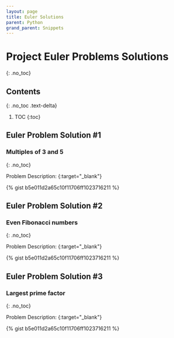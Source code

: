 ```yaml
---
layout: page
title: Euler Solutions 
parent: Python
grand_parent: Snippets
---
```


# Project Euler Problems Solutions
{: .no_toc}

## Contents
{: .no_toc .text-delta}

1. TOC
{:toc}

## Euler Problem Solution #1

### Multiples of 3 and 5
{: .no_toc}

Problem Description: [](https://projecteuler.net/problem=1){:target="_blank"}

{% gist b5e011d2a65c10f11706ff1023716211 %}

## Euler Problem Solution #2

### Even Fibonacci numbers
{: .no_toc}

Problem Description: [](https://projecteuler.net/problem=2){:target="_blank"}

{% gist b5e011d2a65c10f11706ff1023716211 %}

## Euler Problem Solution #3

### Largest prime factor
{: .no_toc}

Problem Description: [](https://projecteuler.net/problem=3){:target="_blank"}

{% gist b5e011d2a65c10f11706ff1023716211 %}
